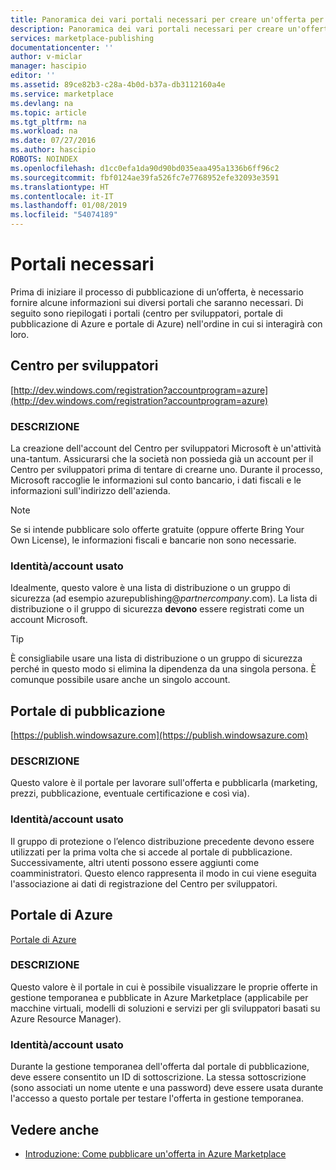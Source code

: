 ```yaml
---
title: Panoramica dei vari portali necessari per creare un'offerta per Marketplace | Documentazione Microsoft
description: Panoramica dei vari portali necessari per creare un'offerta per Marketplace
services: marketplace-publishing
documentationcenter: ''
author: v-miclar
manager: hascipio
editor: ''
ms.assetid: 89ce82b3-c28a-4b0d-b37a-db3112160a4e
ms.service: marketplace
ms.devlang: na
ms.topic: article
ms.tgt_pltfrm: na
ms.workload: na
ms.date: 07/27/2016
ms.author: hascipio
ROBOTS: NOINDEX
ms.openlocfilehash: d1cc0efa1da90d90bd035eaa495a1336b6ff96c2
ms.sourcegitcommit: fbf0124ae39fa526fc7e7768952efe32093e3591
ms.translationtype: HT
ms.contentlocale: it-IT
ms.lasthandoff: 01/08/2019
ms.locfileid: "54074189"
---
```

# <a name="portals-you-will-need"></a>Portali necessari

Prima di iniziare il processo di pubblicazione di un’offerta, è necessario fornire alcune informazioni sui diversi portali che saranno necessari. Di seguito sono riepilogati i portali (centro per sviluppatori, portale di pubblicazione di Azure e portale di Azure) nell'ordine in cui si interagirà con loro.                                                                            

## <a name="developer-center"></a>Centro per sviluppatori
[http://dev.windows.com/registration?accountprogram=azure](http://dev.windows.com/registration?accountprogram=azure)

### <a name="description"></a>DESCRIZIONE
La creazione dell'account del Centro per sviluppatori Microsoft è un'attività una-tantum. Assicurarsi che la società non possieda già un account per il Centro per sviluppatori prima di tentare di crearne uno. Durante il processo, Microsoft raccoglie le informazioni sul conto bancario, i dati fiscali e le informazioni sull'indirizzo dell'azienda.

> [!NOTE]
> Se si intende pubblicare solo offerte gratuite (oppure offerte Bring Your Own License), le informazioni fiscali e bancarie non sono necessarie.
> 
> 

### <a name="identityaccount-used"></a>Identità/account usato
Idealmente, questo valore è una lista di distribuzione o un gruppo di sicurezza (ad esempio azurepublishing@*partnercompany*.com). La lista di distribuzione o il gruppo di sicurezza **devono** essere registrati come un account Microsoft.

> [!TIP]
> È consigliabile usare una lista di distribuzione o un gruppo di sicurezza perché in questo modo si elimina la dipendenza da una singola persona. È comunque possibile usare anche un singolo account.
> 
> 

## <a name="publishing-portal"></a>Portale di pubblicazione
[https://publish.windowsazure.com](https://publish.windowsazure.com)

### <a name="description"></a>DESCRIZIONE

Questo valore è il portale per lavorare sull'offerta e pubblicarla (marketing, prezzi, pubblicazione, eventuale certificazione e così via).

### <a name="identityaccount-used"></a>Identità/account usato
Il gruppo di protezione o l’elenco distribuzione precedente devono essere utilizzati per la prima volta che si accede al portale di pubblicazione. Successivamente, altri utenti possono essere aggiunti come coamministratori. Questo elenco rappresenta il modo in cui viene eseguita l'associazione ai dati di registrazione del Centro per sviluppatori.

## <a name="azure-portal"></a>Portale di Azure
[Portale di Azure](https://portal.azure.com)

### <a name="description"></a>DESCRIZIONE
Questo valore è il portale in cui è possibile visualizzare le proprie offerte in gestione temporanea e pubblicate in Azure Marketplace (applicabile per macchine virtuali, modelli di soluzioni e servizi per gli sviluppatori basati su Azure Resource Manager).

### <a name="identityaccount-used"></a>Identità/account usato
Durante la gestione temporanea dell'offerta dal portale di pubblicazione, deve essere consentito un ID di sottoscrizione. La stessa sottoscrizione (sono associati un nome utente e una password) deve essere usata durante l'accesso a questo portale per testare l'offerta in gestione temporanea.

## <a name="see-also"></a>Vedere anche 
* [Introduzione: Come pubblicare un'offerta in Azure Marketplace](marketplace-publishing-getting-started.md)

